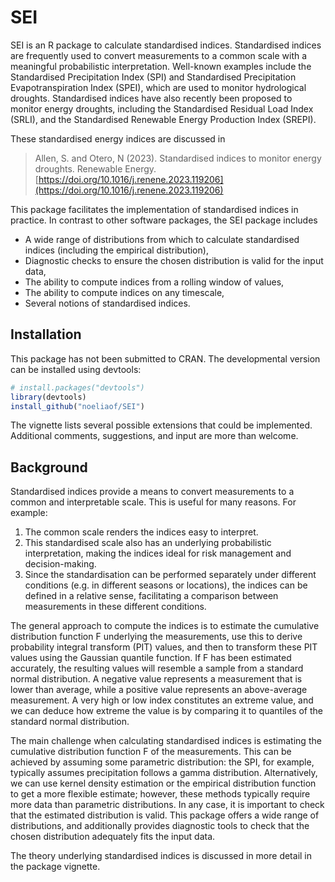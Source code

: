 # SEI

SEI is an R package to calculate standardised indices. Standardised indices are frequently used to convert measurements to a common scale with a meaningful probabilistic interpretation. Well-known examples include the Standardised Precipitation Index (SPI) and Standardised Precipitation Evapotranspiration Index (SPEI), which are used to monitor hydrological droughts. Standardised indices have also recently been proposed to monitor energy droughts, including the Standardised Residual Load Index (SRLI), and the Standardised Renewable Energy Production Index (SREPI). 

These standardised energy indices are discussed in
> Allen, S. and Otero, N (2023). 
> Standardised indices to monitor energy droughts.
> Renewable Energy.
> [https://doi.org/10.1016/j.renene.2023.119206](https://doi.org/10.1016/j.renene.2023.119206)

This package facilitates the implementation of standardised indices in practice. In contrast to other software packages, the SEI package includes 
  - A wide range of distributions from which to calculate standardised indices (including the empirical distribution),
  - Diagnostic checks to ensure the chosen distribution is valid for the input data,
  - The ability to compute indices from a rolling window of values,
  - The ability to compute indices on any timescale,
  - Several notions of standardised indices.
  
## Installation

This package has not been submitted to CRAN. The developmental version can be installed using devtools:
```r
# install.packages("devtools")
library(devtools)
install_github("noeliaof/SEI")
```
The vignette lists several possible extensions that could be implemented. Additional comments, suggestions, and input are more than welcome.

## Background

Standardised indices provide a means to convert measurements to a common and interpretable scale. This is useful for many reasons. For example:
1) The common scale renders the indices easy to interpret. 
2) This standardised scale also has an underlying probabilistic interpretation, making the indices ideal for risk management and decision-making. 
3) Since the standardisation can be performed separately under different conditions (e.g. in different seasons or locations), the indices can be defined in a relative sense, facilitating a comparison between measurements in these different conditions. 

The general approach to compute the indices is to estimate the cumulative distribution function F underlying the measurements, use this to derive probability integral transform (PIT) values, and then to transform these PIT values using the Gaussian quantile function. If F has been estimated accurately, the resulting values will resemble a sample from a standard normal distribution. A negative value represents a measurement that is lower than average, while a positive value represents an above-average measurement. A very high or low index constitutes an extreme value, and we can deduce how extreme the value is by comparing it to quantiles of the standard normal distribution. 

The main challenge when calculating standardised indices is estimating the cumulative distribution function F of the measurements. This can be achieved by assuming some parametric distribution: the SPI, for example, typically assumes precipitation follows a gamma distribution. Alternatively, we can use kernel density estimation or the empirical distribution function to get a more flexible estimate; however, these methods typically require more data than parametric distributions. In any case, it is important to check that the estimated distribution is valid. This package offers a wide range of distributions, and additionally provides diagnostic tools to check that the chosen distribution adequately fits the input data. 

The theory underlying standardised indices is discussed in more detail in the package vignette.
